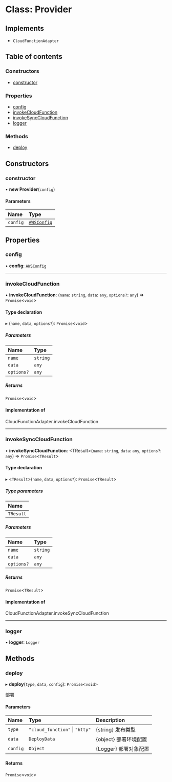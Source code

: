 # Class: Provider

## Implements

- `CloudFunctionAdapter`

## Table of contents

### Constructors

- [constructor](Provider.md#constructor)

### Properties

- [config](Provider.md#config)
- [invokeCloudFunction](Provider.md#invokecloudfunction)
- [invokeSyncCloudFunction](Provider.md#invokesynccloudfunction)
- [logger](Provider.md#logger)

### Methods

- [deploy](Provider.md#deploy)

## Constructors

### constructor

• **new Provider**(`config`)

#### Parameters

| Name | Type |
| :------ | :------ |
| `config` | [`AWSConfig`](../#awsconfig) |

## Properties

### config

• **config**: [`AWSConfig`](../#awsconfig)

___

### invokeCloudFunction

• **invokeCloudFunction**: (`name`: `string`, `data`: `any`, `options?`: `any`) => `Promise`<`void`\>

#### Type declaration

▸ (`name`, `data`, `options?`): `Promise`<`void`\>

##### Parameters

| Name | Type |
| :------ | :------ |
| `name` | `string` |
| `data` | `any` |
| `options?` | `any` |

##### Returns

`Promise`<`void`\>

#### Implementation of

CloudFunctionAdapter.invokeCloudFunction

___

### invokeSyncCloudFunction

• **invokeSyncCloudFunction**: <TResult\>(`name`: `string`, `data`: `any`, `options?`: `any`) => `Promise`<`TResult`\>

#### Type declaration

▸ <`TResult`\>(`name`, `data`, `options?`): `Promise`<`TResult`\>

##### Type parameters

| Name |
| :------ |
| `TResult` |

##### Parameters

| Name | Type |
| :------ | :------ |
| `name` | `string` |
| `data` | `any` |
| `options?` | `any` |

##### Returns

`Promise`<`TResult`\>

#### Implementation of

CloudFunctionAdapter.invokeSyncCloudFunction

___

### logger

• **logger**: `Logger`

## Methods

### deploy

▸ **deploy**(`type`, `data`, `config`): `Promise`<`void`\>

部署

#### Parameters

| Name | Type | Description |
| :------ | :------ | :------ |
| `type` | ``"cloud_function"`` \| ``"http"`` | {string} 发布类型 |
| `data` | `DeployData` | {object} 部署环境配置 |
| `config` | `Object` | {Logger} 部署对象配置 |

#### Returns

`Promise`<`void`\>
